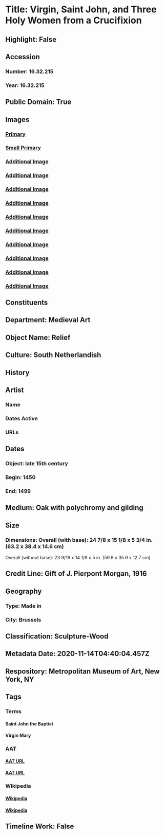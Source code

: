 # Title: Virgin, Saint John, and Three Holy Women from a Crucifixion
## Highlight: False
## Accession
### Number: 16.32.215
### Year: 16.32.215
## Public Domain: True
## Images
### [Primary](https://images.metmuseum.org/CRDImages/md/original/sf16-32-215s1.jpg)
### [Small Primary](https://images.metmuseum.org/CRDImages/md/web-large/sf16-32-215s1.jpg)
### [Additional Image](https://images.metmuseum.org/CRDImages/md/original/sf16-32-215s2.jpg)
### [Additional Image](https://images.metmuseum.org/CRDImages/md/original/sf16-32-215s3.jpg)
### [Additional Image](https://images.metmuseum.org/CRDImages/md/original/sf16-32-215s4.jpg)
### [Additional Image](https://images.metmuseum.org/CRDImages/md/original/sf16-32-215s5.jpg)
### [Additional Image](https://images.metmuseum.org/CRDImages/md/original/sf16-32-215d1.jpg)
### [Additional Image](https://images.metmuseum.org/CRDImages/md/original/sf16-32-215d2.jpg)
### [Additional Image](https://images.metmuseum.org/CRDImages/md/original/sf16-32-215d3.jpg)
### [Additional Image](https://images.metmuseum.org/CRDImages/md/original/sf16-32-215d4.jpg)
### [Additional Image](https://images.metmuseum.org/CRDImages/md/original/sf16-32-215d5.jpg)
### [Additional Image](https://images.metmuseum.org/CRDImages/md/original/sf16-32-215d6.jpg)
## Constituents
## Department: Medieval Art
## Object Name: Relief
## Culture: South Netherlandish
## History
## Artist
### Name
### Dates Active
### URLs
## Dates
### Object: late 15th century
### Begin: 1450
### End: 1499
## Medium: Oak with polychromy and  gilding
## Size
### Dimensions: Overall (with base): 24 7/8 x 15 1/8 x 5 3/4 in. (63.2 x 38.4 x 14.6 cm)
Overall (without base): 23 9/16 x 14 1/8 x 5 in. (59.8 x 35.9 x 12.7 cm)
## Credit Line: Gift of J. Pierpont Morgan, 1916
## Geography
### Type: Made in
### City: Brussels
## Classification: Sculpture-Wood
## Metadata Date: 2020-11-14T04:40:04.457Z
## Respository: Metropolitan Museum of Art, New York, NY
## Tags
### Terms
#### Saint John the Baptist
#### Virgin Mary
### AAT
#### [AAT URL](http://vocab.getty.edu/page/ia/901001056)
#### [AAT URL](http://vocab.getty.edu/page/ia/901000032)
### Wikipedia
#### [Wikipedia]()
#### [Wikipedia]()
## Timeline Work: False